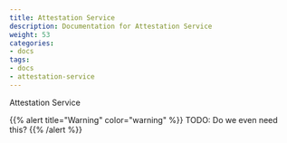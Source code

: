 ```yaml
---
title: Attestation Service
description: Documentation for Attestation Service
weight: 53
categories:
- docs
tags:
- docs
- attestation-service
---
```


Attestation Service

{{% alert title="Warning" color="warning" %}}
TODO: Do we even need this?
{{% /alert %}}
